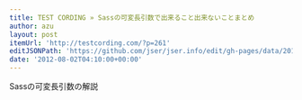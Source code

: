 ```yaml
---
title: TEST CORDING » Sassの可変長引数で出来ること出来ないことまとめ
author: azu
layout: post
itemUrl: 'http://testcording.com/?p=261'
editJSONPath: 'https://github.com/jser/jser.info/edit/gh-pages/data/2012/08/index.json'
date: '2012-08-02T04:10:00+00:00'
---
```

Sassの可変長引数の解説
